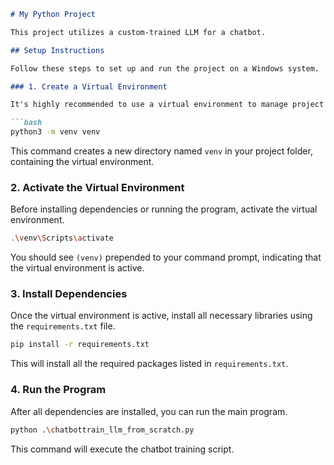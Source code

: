 ````markdown
# My Python Project

This project utilizes a custom-trained LLM for a chatbot.

## Setup Instructions

Follow these steps to set up and run the project on a Windows system.

### 1. Create a Virtual Environment

It's highly recommended to use a virtual environment to manage project dependencies.

```bash
python3 -m venv venv
````

This command creates a new directory named `venv` in your project folder, containing the virtual environment.

### 2\. Activate the Virtual Environment

Before installing dependencies or running the program, activate the virtual environment.

```bash
.\venv\Scripts\activate
```

You should see `(venv)` prepended to your command prompt, indicating that the virtual environment is active.

### 3\. Install Dependencies

Once the virtual environment is active, install all necessary libraries using the `requirements.txt` file.

```bash
pip install -r requirements.txt
```

This will install all the required packages listed in `requirements.txt`.

### 4\. Run the Program

After all dependencies are installed, you can run the main program.

```bash
python .\chatbottrain_llm_from_scratch.py
```

This command will execute the chatbot training script.

```
```
